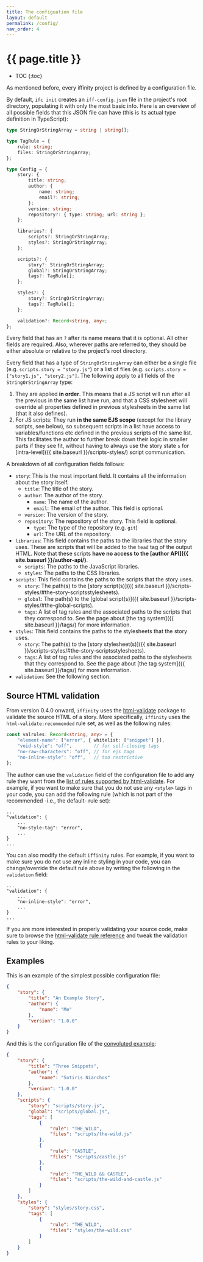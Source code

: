 ```yaml
---
title: The configuation file
layout: default
permalink: /config/
nav_order: 4
---
```


# {{ page.title }}

* TOC
{:toc}

As mentioned before, every iffinity project is defined by a configuration file.

By default, `ifc init` creates an `iff-config.json` file in the project's root directory, populating it with only the most basic info. Here is an overview of all possible fields that this JSON file can have (this is its actual type definition in TypeScript):

```typescript
type StringOrStringArray = string | string[];

type TagRule = {
    rule: string;
    files: StringOrStringArray;
};

type Config = {
    story: {
        title: string;
        author: {
            name: string;
            email?: string;
        };
        version: string;
        repository?: { type: string; url: string };
    };

    libraries?: {
        scripts?: StringOrStringArray;
        styles?: StringOrStringArray;
    };

    scripts?: {
        story?: StringOrStringArray;
        global?: StringOrStringArray;
        tags?: TagRule[];
    };

    styles?: {
        story?: StringOrStringArray;
        tags?: TagRule[];
    };

    validation?: Record<string, any>;
};
```

Every field that has an `?` after its name means that it is optional. All other fields are required. Also, wherever paths are referred to, they should be either absolute or relative to the project's root directory.

Every field that has a type of `StringOrStringArray` can either be a single file (e.g. `scripts.story = "story.js"`) or a list of files (e.g. `scripts.story = ["story1.js", "story2.js"]`. The following apply to all fields of the `StringOrStringArray` type:
1. They are applied **in order**. This means that a JS script will run after all the previous in the same list have run, and that a CSS stylesheet will override all properties defined in previous stylesheets in the same list (that it also defines).
2. For JS scripts: They run **in the same EJS scope** (except for the library scripts, see below), so subsequent scripts in a list have access to variables/functions etc defined in the previous scripts of the same list. This facilitates the author to further break down their logic in smaller parts if they see fit, without having to always use the story state `s` for [intra-level]({{ site.baseurl }}/scripts-styles/) script communication.

A breakdown of all configuration fields follows:

 - `story`: This is the most important field. It contains all the information about the story itself.
   - `title`: The title of the story.
   - `author`: The author of the story.
     - `name`: The name of the author.
     - `email`: The email of the author. This field is optional.
   - `version`: The version of the story.
   - `repository`: The repository of the story. This field is optional.
     - `type`: The type of the repository (e.g. `git`)
     - `url`: The URL of the repository.
 - `libraries`: This field contains the paths to the libraries that the story uses. These are scripts that will be added to the `head` tag of the output HTML. Note that these scripts **have no access to the [author API]({{ site.baseurl }}/author-api/)**.
   - `scripts`: The paths to the JavaScript libraries.
   - `styles`: The paths to the CSS libraries.
 - `scripts`: This field contains the paths to the scripts that the story uses.
   - `story`: The path(s) to the [story script(s)]({{ site.baseurl }}/scripts-styles/#the-story-scriptsstylesheets).
   - `global`: The path(s) to the [global script(s)]({{ site.baseurl }}/scripts-styles/#the-global-scripts).
   - `tags`: A list of tag rules and the associated paths to the scripts that they correspond to. See the page about [the tag system]({{ site.baseurl }}/tags/) for more information.
 - `styles`: This field contains the paths to the stylesheets that the story uses.
   - `story`: The path(s) to the [story stylesheet(s)]({{ site.baseurl }}/scripts-styles/#the-story-scriptsstylesheets).
   - `tags`: A list of tag rules and the associated paths to the stylesheets that they correspond to. See the page about [the tag system]({{ site.baseurl }}/tags/) for more information.
 - `validation`: See the following section.

## Source HTML validation

From version 0.4.0 onward, `iffinity` uses the [html-validate](https://html-validate.org/) package to validate the source HTML of a story. More specifically, `iffinity` uses the `html-validate:recommended` rule set, as well as the following rules:

```typescript
const valrules: Record<string, any> = {
    "element-name": ["error", { whitelist: ["snippet"] }],
    "void-style": "off",        // for self-closing tags
    "no-raw-characters": "off", // for ejs tags
    "no-inline-style": "off",   // too restrictive
};
```

The author can use the `validation` field of the configuration file to add any rule they want from the [list of rules supported by html-validate](https://html-validate.org/rules/). For example, if you want to make sure that you do not use any `<style>` tags in your code, you can add the following rule (which is not part of the recommended -i.e., the default- rule set):

```
...
"validation": {
    ...
    "no-style-tag": "error",
    ...
}
...
```

You can also modify the default `iffinity` rules. For example, if you want to make sure you do not use any inline styling in your code, you can change/override the default rule above by writing the following in the `validation` field:

```
...
"validation": {
    ...
    "no-inline-style": "error",
    ...
}
...
```

If you are more interested in properly validating your source code, make sure to browse the [html-validate rule reference](https://html-validate.org/rules/) and tweak the validation rules to your liking.

## Examples

This is an example of the simplest possible configuration file:

```json
{
    "story": {
        "title": "An Example Story",
        "author": {
            "name": "Me"
        },
        "version": "1.0.0"
    }
}
```

And this is the configuration file of the [convoluted example](https://github.com/zehanort/iffinity/blob/main/examples/convoluted/iff-config.json):

```json
{
    "story": {
        "title": "Three Snippets",
        "author": {
            "name": "Sotiris Niarchos"
        },
        "version": "1.0.0"
    },
    "scripts": {
        "story": "scripts/story.js",
        "global": "scripts/global.js",
        "tags": [
            {
                "rule": "THE_WILD",
                "files": "scripts/the-wild.js"
            },
            {
                "rule": "CASTLE",
                "files": "scripts/castle.js"
            },
            {
                "rule": "THE_WILD && CASTLE",
                "files": "scripts/the-wild-and-castle.js"
            }
        ]
    },
    "styles": {
        "story": "styles/story.css",
        "tags": [
            {
                "rule": "THE_WILD",
                "files": "styles/the-wild.css"
            }
        ]
    }
}
```

